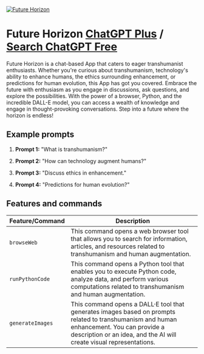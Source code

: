
[![Future Horizon](https://files.oaiusercontent.com/file-zmBGSkmSTKVZs9lz1jcvXvsh?se=2123-10-20T15%3A48%3A03Z&sp=r&sv=2021-08-06&sr=b&rscc=max-age%3D31536000%2C%20immutable&rscd=attachment%3B%20filename%3Dc698a41f-3d6e-4b77-9514-eed7a5866a90.png&sig=eZfbboklVoP3s6PElc1P45joViAdQq97Rm8ZoPrMOqo%3D)](https://chat.openai.com/g/g-dc5XyMJJV-future-horizon)

# Future Horizon [ChatGPT Plus](https://chat.openai.com/g/g-dc5XyMJJV-future-horizon) / [Search ChatGPT Free](https://gptcall.net/index.html#/?search=Future%20Horizon)

Future Horizon is a chat-based App that caters to eager transhumanist enthusiasts. Whether you're curious about transhumanism, technology's ability to enhance humans, the ethics surrounding enhancement, or predictions for human evolution, this App has got you covered. Embrace the future with enthusiasm as you engage in discussions, ask questions, and explore the possibilities. With the power of a browser, Python, and the incredible DALL-E model, you can access a wealth of knowledge and engage in thought-provoking conversations. Step into a future where the horizon is endless!

## Example prompts

1. **Prompt 1:** "What is transhumanism?"

2. **Prompt 2:** "How can technology augment humans?"

3. **Prompt 3:** "Discuss ethics in enhancement."

4. **Prompt 4:** "Predictions for human evolution?"

## Features and commands

| Feature/Command | Description |
| --- | --- |
| `browseWeb` | This command opens a web browser tool that allows you to search for information, articles, and resources related to transhumanism and human augmentation. |
| `runPythonCode` | This command opens a Python tool that enables you to execute Python code, analyze data, and perform various computations related to transhumanism and human augmentation. |
| `generateImages` | This command opens a DALL·E tool that generates images based on prompts related to transhumanism and human enhancement. You can provide a description or an idea, and the AI will create visual representations. |


